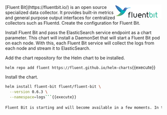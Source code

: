 <img align="right" src="./assets/fluentbit.png" width="150">
[Fluent Bit](https://fluentbit.io/) is an open source specialized data collector. It provides built-in metrics and general purpose output interfaces for centralized collectors such as Fluentd.
Create the configuration for Fluent Bit.

Install Fluent Bit and pass the ElasticSearch service endpoint as a chart parameter. This chart will install a DaemonSet that will start a Fluent Bit pod on each node. With this, each Fluent Bit service will collect the logs from each node and stream it to ElasticSearch.

Add the chart repository for the Helm chart to be installed.

`helm repo add fluent https://fluent.github.io/helm-charts`{{execute}}

Install the chart.
 
```bash
helm install fluent-bit fluent/fluent-bit \
  --version 0.6.3 \
  --namespace=logs```{{execute}}

Fluent Bit is starting and will become available in a few moments. In the meantime, continue to the next installation step.
